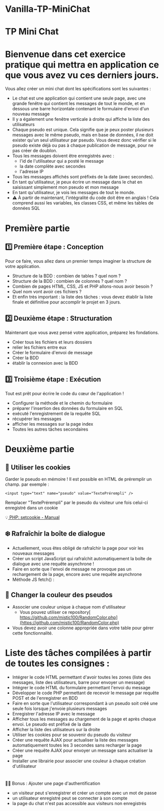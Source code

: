 # Vanilla-TP-MiniChat

# TP Mini Chat





# Bienvenue dans cet exercice pratique qui mettra en application ce que vous avez vu ces derniers jours.

Vous allez créer un mini chat dont les spécifications sont les suivantes :



* Le chat est une application qui contient une seule page, avec une grande fenêtre qui contient les messages de tout le monde, et en dessous une barre horizontale contenant le formulaire d'envoi d'un nouveau message
* Il y a également une fenêtre verticale à droite qui affiche la liste des utilisateurs
* Chaque pseudo est unique. Cela signifie que je peux poster plusieurs messages avec le même pseudo, mais en base de données, il ne doit exister qu'un seul utilisateur par pseudo. 
Vous devez donc vérifier si le pseudo existe déjà ou pas à chaque publication de message, pour ne pas créer de doublon.
* Tous les messages doivent être enregistrés avec :
    * l'id de l'utilisateur qui a posté le message
    * la date complète avec secondes
    * l'adresse IP  
* Tous les messages affichés sont préfixés de la date (avec secondes).
* En tant qu'utilisateur, je peux écrire un message dans le chat en saisissant simplement mon pseudo et mon message
* En tant qu'utilisateur, je vois les messages de tout le monde.
* ⚠️ À partir de maintenant, l'intégralité du code doit être en anglais ! Cela comprend aussi les variables, les classes CSS, et même les tables de données SQL


# 


# Première partie


## **1️⃣ Première étape : Conception**

Pour ce faire, vous allez dans un premier temps imaginer la structure de votre application.



* Structure de la BDD : combien de tables ? quel nom ?
* Structure de la BDD : combien de colonnes ? quel nom ?
* Combien de pages HTML, CSS, JS et PHP allons-nous avoir besoin ?
* Quel nom vont avoir ces fichiers ?
* Et enfin très important : la liste des tâches : vous devez établir la liste finale et définitive pour accomplir le projet en 3 jours.


## **2️⃣ Deuxième étape : Structuration**

Maintenant que vous avez pensé votre application, préparez les fondations.



* Créer tous les fichiers et leurs dossiers
* relier les fichiers entre eux
* Créer le formulaire d'envoi de message
* Créer la BDD
* établir la connexion avec la BDD


## **3️⃣ Troisième étape : Exécution**

Tout est prêt pour écrire le code du cœur de l'application !



* Configurer la méthode et le chemin du formulaire
* préparer l'insertion des données du formulaire en SQL
* exécuté l'enregistrement de la requête SQL
* récupérer les messages
* afficher les messages sur la page index
* Toutes les autres tâches secondaires 


# Deuxième partie


## **🍪 Utiliser les cookies**

Garder le pseudo en mémoire ! Il est possible en HTML de préremplir un champ. par exemple :


```
<input type="text" name="pseudo" value="TextePrérempli" />
```


Remplacer "TextePrérempli" par le pseudo du visiteur une fois celui-ci enregistré dans un cookie

💡[ PHP: setcookie - Manual](https://www.php.net/manual/fr/function.setcookie.php)


## **❄️ Rafraîchir la boîte de dialogue**



* Actuellement, vous êtes obligé de rafraîchir la page pour voir les nouveaux messages
* Créer un script JavaScript qui rafraîchit automatiquement la boîte de dialogue avec une requête asynchrone !
* Faire en sorte que l'envoi de message ne provoque pas un rechargement de la page, encore avec une requête asynchrone
* Méthode JS fetch() : 


## **🌈 Changer la couleur des pseudos**



* Associer une couleur unique à chaque nom d'utilisateur
    * Vous pouvez utiliser ce repository[ https://github.com/mistic100/RandomColor.php](https://github.com/mistic100/RandomColor.php)​
* Vous devez avoir une colonne appropriée dans votre table pour gérer cette fonctionnalité.


# **Liste des tâches compilées à partir de toutes les consignes :**



* Intégrer le code HTML permettant d'avoir toutes les zones (liste des messages, liste des utilisateurs, barre pour envoyer un message)
* Intégrer le code HTML du formulaire permettant l'envoi du message
* Développer le code PHP permettant de recevoir le message par requête POST et de l'enregistrer en BDD
* Faire en sorte que l'utilisateur correspondant à un pseudo soit créé une seule fois lorsque j'envoie plusieurs messages
* Enregistrer l'adresse IP avec le message
* Afficher tous les messages au chargement de la page et après chaque envoi. Le pseudo est préfixé de la date
* Afficher la liste des utilisateurs sur la droite
* Utiliser les cookies pour se souvenir du pseudo du visiteur
* Créer une requête AJAX pour actualiser la liste des messages automatiquement toutes les 3 secondes sans recharger la page
* Créer une requête AJAX pour envoyer un message sans actualiser la page
* Installer une librairie pour associer une couleur à chaque création d'utilisateur


#  
 
👨‍💻 Bonus : Ajouter une page d'authentification



* un visiteur peut s'enregistrer et créer un compte avec un mot de passe
* un utilisateur enregistré peut se connecter à son compte
* la page du chat n'est pas accessible aux visiteurs non enregistrés
